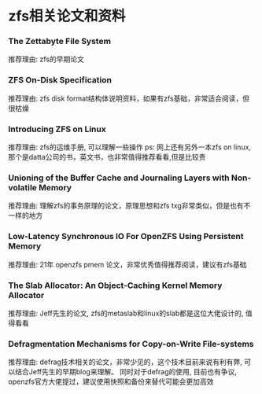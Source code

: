 # zfs相关论文和资料

### The Zettabyte File System

推荐理由: zfs的早期论文

### ZFS On-Disk Specification

推荐理由: zfs disk format结构体说明资料，如果有zfs基础，非常适合阅读，但很枯燥

### Introducing ZFS on Linux

推荐理由: zfs的运维手册, 可以理解一些操作
ps: 网上还有另外一本zfs on linux,那个是datta公司的书，英文书，也非常值得推荐看看,但是比较贵

### Unioning of the Buffer Cache and Journaling Layers with Non-volatile Memory

推荐理由: 理解zfs的事务原理的论文，原理思想和zfs txg非常类似，但是也有不一样的地方

### Low-Latency Synchronous IO For OpenZFS Using Persistent Memory

推荐理由: 21年 openzfs pmem 论文，非常优秀值得推荐阅读，建议有zfs基础

### The Slab Allocator: An Object-Caching Kernel Memory Allocator

推荐理由: Jeff先生的论文, zfs的metaslab和linux的slab都是这位大佬设计的, 值得看看

### Defragmentation Mechanisms for Copy-on-Write File-systems

推荐理由: defrag技术相关的论文，非常少见的，这个技术目前来说有利有弊, 可以结合Jeff先生的早期blog来理解。
          同时对于defrag的使用, 目前也有争议, openzfs官方大佬提过，建议使用快照和备份来替代可能会更加高效


